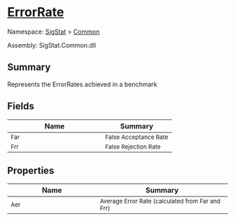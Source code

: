# [ErrorRate](./ErrorRate.md)

Namespace: [SigStat]() > [Common](./README.md)

Assembly: SigStat.Common.dll

## Summary
Represents the ErrorRates achieved in a benchmark

## Fields

| Name | Summary | 
| --- | --- | 
| <sub>Far</sub><div style="pointer-events:none;cursor:default;"><img width=200 style="max-height:100%;max-width:100%;"/></div>| <sub>False Acceptance Rate</sub>| <br>
| <sub>Frr</sub><div style="pointer-events:none;cursor:default;"><img width=200 style="max-height:100%;max-width:100%;"/></div>| <sub>False Rejection Rate</sub>| <br>


## Properties

| Name | Summary | 
| --- | --- | 
| <sub>Aer</sub><div style="pointer-events:none;cursor:default;"><img width=200 style="max-height:100%;max-width:100%;"/></div>| <sub>Average Error Rate (calculated from Far and Frr)</sub>| <br>


